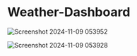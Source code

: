 # Weather-Dashboard
![Screenshot 2024-11-09 053952](https://github.com/user-attachments/assets/4893e7c7-05f2-405c-9d15-02c3e816a03e)

![Screenshot 2024-11-09 053928](https://github.com/user-attachments/assets/5ea2a607-05b0-44e3-ad9f-a78c5194cb5f)
